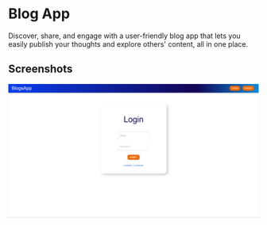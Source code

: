 # Blog App
Discover, share, and engage with a user-friendly blog app that lets you easily publish your thoughts and explore others' content, all in one place.
## Screenshots


![Screenshot 1 ](https://github.com/pallavicops/appBlog/blob/main/Screenshot%202024-02-16%20164558.png)

